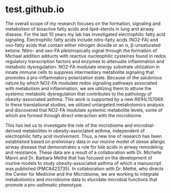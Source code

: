 # test.github.io
The overall scope of my research focuses on the formation, signaling and metabolism of bioactive fatty acids and lipid-sterols in lung and airway disease. For the last 10 years my lab has investigated electrophilic fatty acid signaling. Electrophilic fatty acids include nitro-fatty acids (NO2-FA) and oxo-fatty acids that contain either nitrogen dioxide or an α, β-unsaturated ketone. Nitro- and oxo-FA pleiotropically signal through the formation of Michael addition adducts with reactive nucleophilic cysteines found in redox regulatory transcription factors and enzymes to attenuate inflammation and metabolic dysregulation. NO2-FA modulate energy substrate utilization in innate immune cells to suppress intermediary metabolite signaling that promotes a pro-inflammatory polarization state. Because of the salubrious nature by which NO2-FA modulate redox signaling pathways associated with metabolism and inflammation, we are utilizing them to attune the systemic metabolic dysregulation that contributes to the pathology of obesity-associated asthma. This work is supported by a new R61HL157069. In these translational studies, we utilized untargeted metabolomics analysis and discovered that NO2-FA modulate systemic metabolite levels, some of which are formed through direct interaction with the microbiome.

This has led us to investigate the role of the microbiome and microbial-derived metabolites in obesity-associated asthma, independent of electrophilic fatty acid involvement. Thus, a new line of research has been established based on preliminary data in our murine model of obese allergic airway disease that demonstrates a role for bile acids in airway remodeling and resistance. These data are a result of a collaboration with Dr. Michelle Manni and Dr. Barbara Methé that has focused on the development of murine models to study obesity-associated asthma of which a manuscript was published (PMC8423735). In collaboration with Dr. Methé, who directs the Center for Medicine and the Microbiome, we are working to integrate metabolomics and microbiome data to elucidate microbial functions that promote a pro-asthmatic phenotype.
